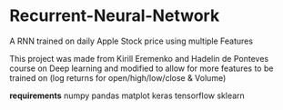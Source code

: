 # Recurrent-Neural-Network
A RNN trained on daily Apple Stock price using multiple Features

This project was made from Kirill Eremenko and Hadelin de Ponteves course on Deep learning and modified to allow for more features to be trained on (log returns for open/high/low/close & Volume)

**requirements**
numpy
pandas
matplot
keras
tensorflow
sklearn
